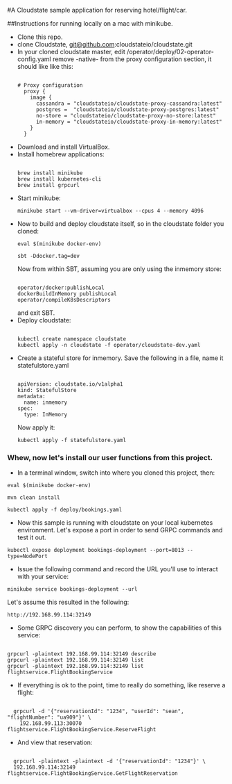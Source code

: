 #A Cloudstate sample application for reserving hotel/flight/car.

##Instructions for running locally on a mac with minikube.

* Clone this repo.
* clone Cloudstate, git@github.com:cloudstateio/cloudstate.git
* In your cloned cloudstate master, edit /operator/deploy/02-operator-config.yaml
  remove -native- from the proxy configuration section, it should like like this:
  <pre><code>
  # Proxy configuration
    proxy {
      image {
        cassandra = "cloudstateio/cloudstate-proxy-cassandra:latest"
        postgres =  "cloudstateio/cloudstate-proxy-postgres:latest"
        no-store = "cloudstateio/cloudstate-proxy-no-store:latest"
        in-memory = "cloudstateio/cloudstate-proxy-in-memory:latest"
      }
    }
  </code></pre>
* Download and install VirtualBox.
* Install homebrew applications:
  <pre><code>
  brew install minikube
  brew install kubernetes-cli
  brew install grpcurl
  </code></pre>
* Start minikube:
  <pre><code>minikube start --vm-driver=virtualbox --cpus 4 --memory 4096</code></pre>
* Now to build and deploy cloudstate itself, so in the cloudstate folder you cloned:
  <pre><code>eval $(minikube docker-env)</code></pre>
  <pre><code>sbt -Ddocker.tag=dev</code></pre>
  Now from within SBT, assuming you are only using the inmemory store:
  <pre><code>
  operator/docker:publishLocal
  dockerBuildInMemory publishLocal
  operator/compileK8sDescriptors
  </code></pre>
  and exit SBT.
* Deploy cloudstate:
  <pre><code>
  kubectl create namespace cloudstate
  kubectl apply -n cloudstate -f operator/cloudstate-dev.yaml
  </code></pre>
* Create a stateful store for inmemory. Save the following in a file, name it statefulstore.yaml
  <pre><code>
  apiVersion: cloudstate.io/v1alpha1
  kind: StatefulStore
  metadata:
    name: inmemory
  spec:
    type: InMemory
  </code></pre>
  Now apply it:
  <pre><code>kubectl apply -f statefulstore.yaml</code></pre>
### Whew, now let's install our user functions from this project.
* In a terminal window, switch into where you cloned this project, then:
<pre><code>eval $(minikube docker-env)</code></pre>
<pre><code>mvn clean install</code></pre>
<pre><code>kubectl apply -f deploy/bookings.yaml</code></pre>
* Now this sample is running with cloudstate on your local kubernetes environment. Let's expose a port in order to send GRPC commands and test it out.
<pre><code>kubectl expose deployment bookings-deployment --port=8013 --type=NodePort</code></pre>
* Issue the following command and record the URL you'll use to interact with your service:
<pre><code>minikube service bookings-deployment --url</code></pre>
Let's assume this resulted in the following:
<pre><code>http://192.168.99.114:32149</code></pre>
* Some GRPC discovery you can perform, to show the capabilities of this service:
<pre><code>
grpcurl -plaintext 192.168.99.114:32149 describe
grpcurl -plaintext 192.168.99.114:32149 list
grpcurl -plaintext 192.168.99.114:32149 list flightservice.FlightBookingService
</code></pre>
* If everything is ok to the point, time to really do something, like reserve a flight:
<pre><code>
  grpcurl -d '{"reservationId": "1234", "userId": "sean", "flightNumber": "ua909"}' \
    192.168.99.113:30070 flightservice.FlightBookingService.ReserveFlight
</code></pre>
* And view that reservation:
<pre><code>
  grpcurl -plaintext -plaintext -d '{"reservationId": "1234"}' \
  192.168.99.114:32149 flightservice.FlightBookingService.GetFlightReservation